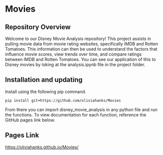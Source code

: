 # Movies


Repository Overview
-------------------
Welcome to our Disney Movie Analysis repository! This project assists in pulling movie data from movie rating websites, specifically IMDB and Rotten Tomatoes. This information can then be used to understand the factors that influence movie scores, view trends over time, and compare ratings between IMDB and Rotten Tomatoes. You can see our application of this to Disney movies by loking at the analysis.ipynb file in the project folder.


Installation and updating
-------------------------
Install using the following pip command.

    pip install git+https://github.com/oliviahanks/Movies

From there you can import disney_movie_analysis in any python file and run the functions. To view documentation for each function, reference the GitHub pages link below.

Pages Link
----------

https://oliviahanks.github.io/Movies/
